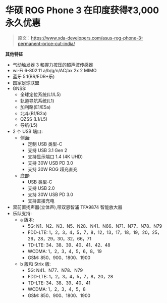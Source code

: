 # 华硕 ROG Phone 3 在印度获得₹3,000 永久优惠

> 原文：<https://www.xda-developers.com/asus-rog-phone-3-permanent-price-cut-india/>

**其他特征**

*   气动触发器 3 和握力按压的超声波传感器
*   wi-Fi 6-802.11 a/b/g/n/AC/ax 2x 2 MIMO
*   蓝牙 5.1(BR/EDR+乐)
*   国家足球联盟
*   GNSS:
    *   全球定位系统(L1/L5)
    *   轨道导航系统(L1)
    *   加利略(E1/E5a)
    *   北斗(B1/B2a)
    *   QZSS (L1/L5)
    *   导航(L5)
*   2 个 USB 端口:
    *   侧面:
        *   定制 USB 类型-C
        *   支持 USB 3.1 Gen 2
        *   支持显示端口 1.4 (4K UHD)
        *   支持 30W USB PD 3.0
        *   支持 30W ROG 超充直充
    *   底部:
        *   USB 类型-C
        *   支持 USB 2.0
        *   支持 30W USB PD 3.0
        *   支持直接充电
*   双前置扬声器(立体声),带双恩智浦 TFA9874 智能放大器
*   乐队支持:
    *   a 版本:
        *   5G: N1、N2、N3、N5、N28、N41、N66、N71、N77、N78、N79
        *   FDD-LTE: 1，2，3，4，5，7，8，12，13，17，18，19，20，25，26，28，29，30，32，66，71
        *   TD-LTE: 34、38、39、40、41、42、48
        *   WCDMA: 1，2，3，4，5，6，8，19
        *   GSM: 850、900、1800、1900
    *   b 版和 Strix 版:
        *   5G: N41、N77、N78、N79
        *   FDD-LTE: 1，2，3，4，5，7，8，20，28
        *   TD-LTE: 34、38、39、40、41
        *   WCDMA: 1，2，3，4，5，8
        *   GSM: 850、900、1800、1900